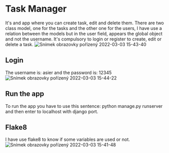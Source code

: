 # Task Manager

It's and app where you can create task, edit and delete them.
There are two class model, one for the tasks and the other one for the users, I have use a relation between the models but in the user field, appears the global object and not the username.
It's compulsory to login or register to create, edit or delete a task.
![Snímek obrazovky pořízený 2022-03-03 15-43-40](https://user-images.githubusercontent.com/100837222/156587539-dae6788e-5444-4a32-88ee-8671e122f384.png)

## Login
The username is: asier and the password is: 12345 
![Snímek obrazovky pořízený 2022-03-03 15-44-22](https://user-images.githubusercontent.com/100837222/156587637-5d46ed02-e786-46dd-a8b8-13e2de8ee4cd.png)

## Run the app
To run the app you have to use this sentence: python manage.py runserver and then enter to localhost with django port.

## Flake8
I have use flake8 to know if some variables are used or not.
![Snímek obrazovky pořízený 2022-03-03 15-41-48](https://user-images.githubusercontent.com/100837222/156587385-278e205d-aaa8-4521-8ed2-9abb44bd8ab6.png)
